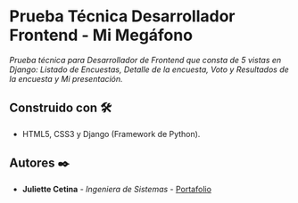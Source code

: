 
# Prueba Técnica Desarrollador Frontend - Mi Megáfono

_Prueba técnica para Desarrollador de Frontend que consta de 5 vistas en Django: Listado de Encuestas, Detalle de la encuesta, Voto y Resultados de la encuesta y Mi presentación._

## Construido con 🛠️

* HTML5, CSS3 y Django (Framework de Python).

## Autores ✒️

* **Juliette Cetina** - *Ingeniera de Sistemas* - [Portafolio](https://jucetina.github.io/portafolio)

